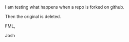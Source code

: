 
I am testing what happens when a repo is forked on github.

Then the original is deleted.

FML,

  Josh

